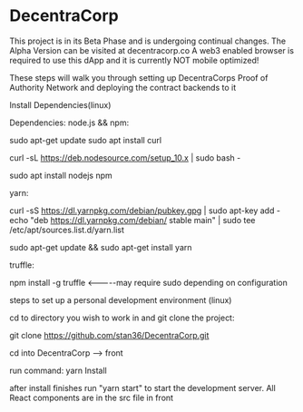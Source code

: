 # DecentraCorp

This project is in its Beta Phase and is undergoing continual changes.
The Alpha Version can be visited at decentracorp.co
A web3 enabled browser is required to use this dApp and it is currently NOT mobile optimized!

These steps will walk you through setting up DecentraCorps Proof of Authority Network and
deploying the contract backends to it

Install Dependencies(linux)

Dependencies:
node.js && npm:

sudo apt-get update
sudo apt install curl

curl -sL https://deb.nodesource.com/setup_10.x | sudo bash -

sudo apt install nodejs npm

yarn:

curl -sS https://dl.yarnpkg.com/debian/pubkey.gpg | sudo apt-key add -
echo "deb https://dl.yarnpkg.com/debian/ stable main" | sudo tee /etc/apt/sources.list.d/yarn.list

sudo apt-get update && sudo apt-get install yarn


truffle:

npm install -g truffle <-----may require sudo depending on configuration




steps to set up a personal development environment (linux)

cd to directory you wish to work in and git clone the project:

git clone https://github.com/stan36/DecentraCorp.git


cd into DecentraCorp --> front

run command:
yarn Install

after install finishes run "yarn start" to start the development server. All React components are in the src file in front
